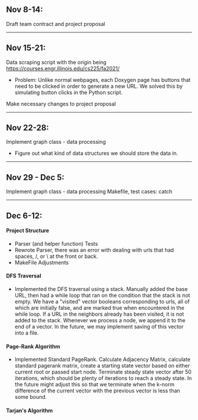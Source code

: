 ## Nov 8-14:

Draft team contract and project proposal

---

## Nov 15-21:

Data scraping script with the origin being https://courses.engr.illinois.edu/cs225/fa2021/

- Problem: Unlike normal webpages, each Doxygen page has buttons that need to be clicked in order to generate a new URL.
  We solved this by simulating button clicks in the Python script.

Make necessary changes to project proposal

---

## Nov 22-28:

Implement graph class - data processing

- Figure out what kind of data structures we should store the data in.

---

## Nov 29 - Dec 5:

Implement graph class - data processing Makefile, test cases: catch

---

## Dec 6-12:

#### Project Structure

- Parser (and helper function) Tests
- Rewrote Parser, there was an error with dealing with urls that had spaces, /, or \ at the front or back.
- MakeFile Adjustments

#### DFS Traversal

- Implemented the DFS traversal using a stack. Manually added the base URL, then had a while loop that ran on the
  condition that the stack is not empty. We have a "visited" vector booleans corresponding to urls, all of which are
  initially false, and are marked true when encountered in the while loop. If a URL in the neighbors already has been
  visited, it is not added to the stack. Whenever we process a node, we append it to the end of a vector. In the future,
  we may implement saving of this vector into a file.

#### Page-Rank Algorithm

- Implemented Standard PageRank. Calculate Adjacency Matrix, calculate standard pagerank matrix, create a starting state
  vector based on either current root or passed start node. Terminate steady state vector after 50 iterations, which
  should be plenty of iterations to reach a steady state. In the future might adjust this so that we terminate when the
  k-norm difference of the current vector with the previous vector is less than some bound.

#### Tarjan's Algorithm
